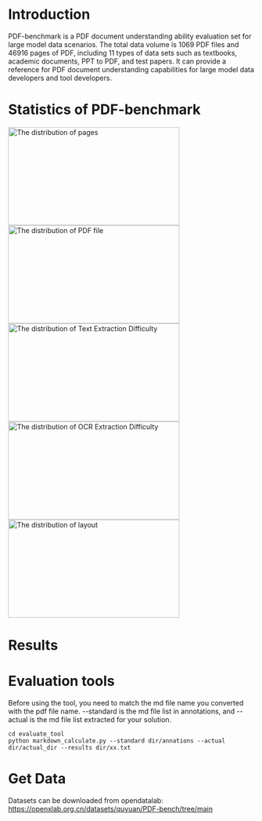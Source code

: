 # Introduction
   PDF-benchmark is a PDF document understanding ability evaluation set for large model data scenarios. The total data volume is 1069 PDF files and 46916 pages of PDF, including 11 types of data sets such as textbooks, academic documents, PPT to PDF, and test papers. It can provide a reference for PDF document understanding capabilities for large model data developers and tool developers.

# Statistics of PDF-benchmark

<img src="https://github.com/quyuan01/pdf-extract-bench/assets/102640628/afe90ec7-9277-4303-b177-e619be749913" width="350" height="200" alt="The distribution of pages">  

<img src="https://github.com/quyuan01/pdf-extract-bench/assets/102640628/069c12e8-97fb-4961-8a5d-9d5e93b62c8f" width="350" height="200" alt="The distribution of PDF file">  

<img src="https://github.com/quyuan01/pdf-extract-bench/assets/102640628/2aa4c6bd-bd31-48e2-8c02-6e03b50d63a9" width="350" height="200" alt="The distribution of Text Extraction Difficulty">  

<img src="https://github.com/quyuan01/pdf-extract-bench/assets/102640628/cbf7c4d8-1bfb-4541-9deb-52f485f86f35" width="350" height="200" alt="The distribution of OCR Extraction Difficulty">  

<img src="https://github.com/quyuan01/pdf-extract-bench/assets/102640628/faa35a3a-0f68-4ed8-bd5c-fe8105a20125" width="350" height="200" alt="The distribution of layout">  



# Results


# Evaluation tools
 Before using the tool, you need to match the md file name you converted with the pdf file name. --standard is the md file list in annotations, and --actual is the md file list extracted for your solution.

```
cd evaluate_tool
python markdown_calculate.py --standard dir/annations --actual dir/actual_dir --results dir/xx.txt
```


# Get Data
Datasets can be downloaded from opendatalab: https://openxlab.org.cn/datasets/quyuan/PDF-bench/tree/main
